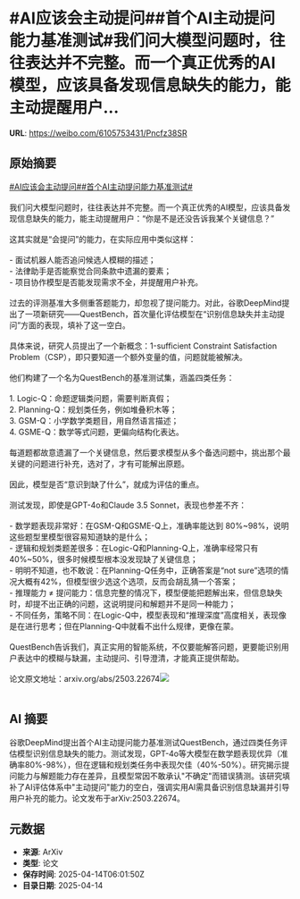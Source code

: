 # #AI应该会主动提问##首个AI主动提问能力基准测试#我们问大模型问题时，往往表达并不完整。而一个真正优秀的AI模型，应该具备发现信息缺失的能力，能主动提醒用户...

**URL**: https://weibo.com/6105753431/Pncfz38SR

## 原始摘要

<a href="https://m.weibo.cn/search?containerid=231522type%3D1%26t%3D10%26q%3D%23AI%E5%BA%94%E8%AF%A5%E4%BC%9A%E4%B8%BB%E5%8A%A8%E6%8F%90%E9%97%AE%23&amp;extparam=%23AI%E5%BA%94%E8%AF%A5%E4%BC%9A%E4%B8%BB%E5%8A%A8%E6%8F%90%E9%97%AE%23" data-hide=""><span class="surl-text">#AI应该会主动提问#</span></a><a href="https://m.weibo.cn/search?containerid=231522type%3D1%26t%3D10%26q%3D%23%E9%A6%96%E4%B8%AAAI%E4%B8%BB%E5%8A%A8%E6%8F%90%E9%97%AE%E8%83%BD%E5%8A%9B%E5%9F%BA%E5%87%86%E6%B5%8B%E8%AF%95%23&amp;extparam=%23%E9%A6%96%E4%B8%AAAI%E4%B8%BB%E5%8A%A8%E6%8F%90%E9%97%AE%E8%83%BD%E5%8A%9B%E5%9F%BA%E5%87%86%E6%B5%8B%E8%AF%95%23" data-hide=""><span class="surl-text">#首个AI主动提问能力基准测试#</span></a><br><br>我们问大模型问题时，往往表达并不完整。而一个真正优秀的AI模型，应该具备发现信息缺失的能力，能主动提醒用户：“你是不是还没告诉我某个关键信息？”<br><br>这其实就是“会提问”的能力，在实际应用中类似这样：<br><br>- 面试机器人能否追问候选人模糊的描述；<br>- 法律助手是否能察觉合同条款中遗漏的要素；<br>- 项目协作模型是否能发现需求不全，并提醒用户补充。<br><br>过去的评测基准大多侧重答题能力，却忽视了提问能力。对此，谷歌DeepMind提出了一项新研究——QuestBench，首次量化评估模型在“识别信息缺失并主动提问”方面的表现，填补了这一空白。<br><br>具体来说，研究人员提出了一个新概念：1-sufficient Constraint Satisfaction Problem（CSP），即只要知道一个额外变量的值，问题就能被解决。<br><br>他们构建了一个名为QuestBench的基准测试集，涵盖四类任务：<br><br>1. Logic-Q：命题逻辑类问题，需要判断真假；<br>2. Planning-Q：规划类任务，例如堆叠积木等；<br>3. GSM-Q：小学数学类题目，用自然语言描述；<br>4. GSME-Q：数学等式问题，更偏向结构化表达。<br><br>每道题都故意遗漏了一个关键信息，然后要求模型从多个备选问题中，挑出那个最关键的问题进行补充，选对了，才有可能解出原题。<br><br>因此，模型是否“意识到缺了什么”，就成为评估的重点。<br><br>测试发现，即使是GPT-4o和Claude 3.5 Sonnet，表现也参差不齐：<br><br>- 数学题表现非常好：在GSM-Q和GSME-Q上，准确率能达到 80%~98%，说明这些题型里模型很容易知道缺的是什么；<br>- 逻辑和规划类题差很多：在Logic-Q和Planning-Q上，准确率经常只有40%~50%，很多时候模型根本没发现缺了关键信息；<br>- 明明不知道，也不敢说：在Planning-Q任务中，正确答案是“not sure”选项的情况大概有42%，但模型很少选这个选项，反而会胡乱猜一个答案；<br>- 推理能力 ≠ 提问能力：信息完整的情况下，模型便能把题解出来，但信息缺失时，却提不出正确的问题，这说明提问和解题并不是同一种能力；<br>- 不同任务，策略不同：在Logic-Q中，模型表现和“推理深度”高度相关，表现像是在进行思考；但在Planning-Q中就看不出什么规律，更像在蒙。<br><br>QuestBench告诉我们，真正实用的智能系统，不仅要能解答问题，更要能识别用户表达中的模糊与缺漏，主动提问、引导澄清，才能真正提供帮助。<br><br>论文原文地址：arxiv.org/abs/2503.22674<img style="" src="https://tvax3.sinaimg.cn/large/006Fd7o3gy1i0g5kn3gt2j30zk0uf1c1.jpg" referrerpolicy="no-referrer"><br><br>

## AI 摘要

谷歌DeepMind提出首个AI主动提问能力基准测试QuestBench，通过四类任务评估模型识别信息缺失的能力。测试发现，GPT-4o等大模型在数学题表现优异（准确率80%-98%），但在逻辑和规划类任务中表现欠佳（40%-50%）。研究揭示提问能力与解题能力存在差异，且模型常因不敢承认"不确定"而错误猜测。该研究填补了AI评估体系中"主动提问"能力的空白，强调实用AI需具备识别信息缺漏并引导用户补充的能力。论文发布于arXiv:2503.22674。

## 元数据

- **来源**: ArXiv
- **类型**: 论文
- **保存时间**: 2025-04-14T06:01:50Z
- **目录日期**: 2025-04-14
